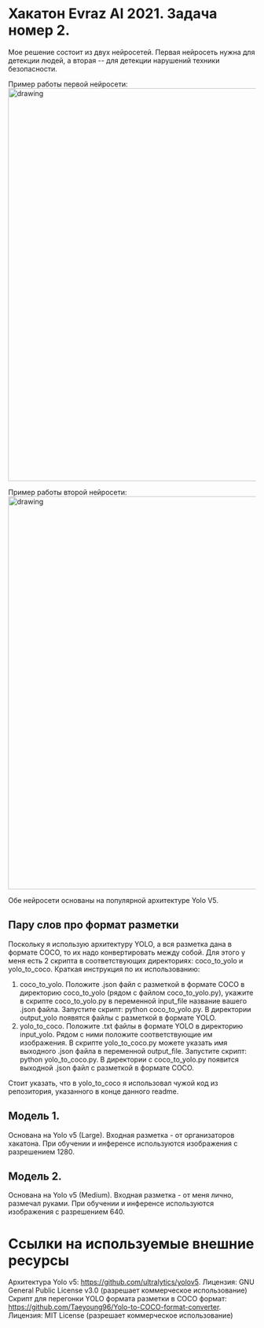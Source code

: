 # Хакатон Evraz AI 2021. Задача номер 2.

Мое решение состоит из двух нейросетей. Первая нейросеть нужна для детекции людей, а вторая -- для детекции нарушений техники безопасности. 

Пример работы первой нейросети:
<img src="https://sun9-80.userapi.com/impg/ovxt5SkIe33wMLk7Nh6MJtMkx86PSZRtjr9okw/6ddFbobE3gk.jpg?size=1920x1080&quality=96&sign=5a10dd94ff2dc1b62fa4d26d7be53dd1&type=album" alt="drawing" width="800"/>

Пример работы второй нейросети:
<img src="https://sun9-53.userapi.com/impg/0g7Na__mDVfS87cez4A9Slr8dfpKe7_b15c-vA/R3SpXg4lQp8.jpg?size=1920x1080&quality=96&sign=7f77c896eb99ed5e6f617099dac09263&type=album" alt="drawing" width="800"/>

Обе нейросети основаны на популярной архитектуре Yolo V5.

##  Пару слов про формат разметки
Поскольку я использую архитектуру YOLO, а вся разметка дана в формате COCO, то их надо конвертировать между собой. Для этого у меня есть 2 скрипта в соответствующих директориях: coco_to_yolo и yolo_to_coco. Краткая инструкция по их использованию:
1) coco_to_yolo. Положите .json файл с разметкой в формате COCO в директорию coco_to_yolo (рядом с файлом coco_to_yolo.py), укажите в скрипте coco_to_yolo.py в переменной input_file название вашего .json файла. Запустите скрипт: python coco_to_yolo.py. В директории output_yolo появятся файлы с разметкой в формате YOLO.
2) yolo_to_coco. Положите .txt файлы в формате YOLO в директорию input_yolo. Рядом с ними положите соответствующие им изображения. В скрипте yolo_to_coco.py можете указать имя выходного .json файла в переменной output_file. Запустите скрипт: python yolo_to_coco.py. В директории с coco_to_yolo.py появится выходной .json файл с разметкой в формате COCO.

Стоит указать, что в yolo_to_coco я использовал чужой код из репозитория, указанного в конце данного readme.

## Модель 1.
Основана на Yolo v5 (Large). Входная разметка - от организаторов хакатона. При обучении и инференсе используются изображения с разрешением 1280.  

## Модель 2.
Основана на Yolo v5 (Medium). Входная разметка - от меня лично, размечал руками. При обучении и инференсе используются изображения с разрешением 640.  

# Ссылки на используемые внешние ресурсы
Архитектура Yolo v5: https://github.com/ultralytics/yolov5. Лицензия: GNU General Public License v3.0 (разрешает коммерческое использование)<br>
Скрипт для перегонки YOLO формата разметки в COCO формат: https://github.com/Taeyoung96/Yolo-to-COCO-format-converter. Лицензия: MIT License (разрешает коммерческое использование)
